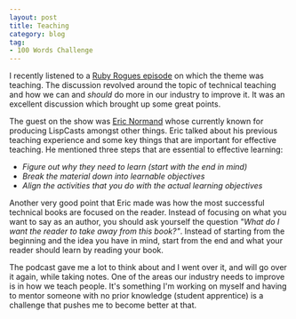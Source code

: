 ```yaml
---
layout: post
title: Teaching
category: blog
tag:
- 100 Words Challenge
---
```

I recently listened to a [Ruby Rogues episode](https://devchat.tv/ruby-rogues/232-rr-teaching-and-how-we-can-all-do-more-to-teach-technical-topics-to-others-with-eric-normand) on which the theme was teaching. The discussion revolved around the topic of technical teaching and how we can and _should_ do more in our industry to improve it. It was an excellent discussion which brought up some great points.

The guest on the show was [Eric Normand](https://twitter.com/ericnormand) whose currently known for producing LispCasts amongst other things. Eric talked about his previous teaching experience and some key things that are important for effective teaching. He mentioned three steps that are essential to effective learning:

- _Figure out why they need to learn (start with the end in mind)_
- _Break the material down into learnable objectives_
- _Align the activities that you do with the actual learning objectives_

Another very good point that Eric made was how the most successful technical books are focused on the reader. Instead of focusing on what you want to say as an author, you should ask yourself the question _"What do I want the reader to take away from this book?"_. Instead of starting from the beginning and the idea you have in mind, start from the end and what your reader should learn by reading your book.

The podcast gave me a lot to think about and I went over it, and will go over it again, while taking notes. One of the areas our industry needs to improve is in how we teach people. It's something I'm working on myself and having to mentor someone with no prior knowledge (student apprentice) is a challenge that pushes me to become better at that.
